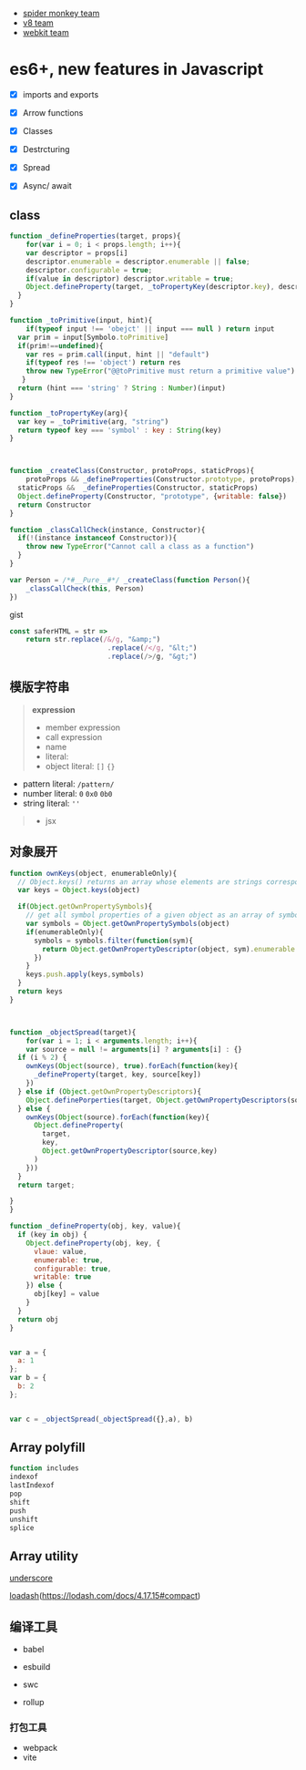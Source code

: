 

- [spider monkey team](https://spidermonkey.dev/)
- [v8 team](https://v8.dev/)
- [webkit team](https://webkit.org/team/)



# es6+, new features in Javascript

- [x] imports and exports
- [x] Arrow functions
- [x] Classes
- [x] Destrcturing
- [x] Spread
- [x] Async/ await





## class

```js
function _defineProperties(target, props){
	for(var i = 0; i < props.length; i++){
    var descriptor = props[i]
    descriptor.enumerable = descriptor.enumerable || false;
    descriptor.configurable = true;
    if(value in descriptor) descriptor.writable = true;
    Object.defineProperty(target, _toPropertyKey(descriptor.key), descriptor)
  }
}

function _toPrimitive(input, hint){
	if(typeof input !== 'obejct' || input === null ) return input
  var prim = input[Symbolo.toPrimitive]
  if(prim!==undefined){
    var res = prim.call(input, hint || "default")
    if(typeof res !== 'object') return res
    throw new TypeError("@@toPrimitive must return a primitive value")
   }
  return (hint === 'string' ? String : Number)(input)
}

function _toPropertyKey(arg){
  var key = _toPrimitive(arg, "string")
  return typeof key === 'symbol' : key : String(key)
}



function _createClass(Constructor, protoProps, staticProps){
	protoProps && _defineProperties(Constructor.prototype, protoProps);
  staticProps &&  _defineProperties(Constructor, staticProps)
  Object.defineProperty(Constructor, "prototype", {writable: false})
  return Constructor
}

function _classCallCheck(instance, Constructor){
  if(!(instance instanceof Constructor)){
    throw new TypeError("Cannot call a class as a function")
  }
}

var Person = /*#__Pure__#*/ _createClass(function Person(){
	_classCallCheck(this, Person)
})
```

gist

```js
const saferHTML = str =>
	return str.replace(/&/g, "&amp;")
						.replace(/</g, "&lt;")
						.replace(/>/g, "&gt;")
```





## 模版字符串





> __expression__
>
> - member expression
> - call expression
> - name
> - literal:
>  - object literal: `[]` `{}`
   - pattern literal: `/pattern/`
   - number literal: `0` `0x0` `0b0`
   - string literal: `''`
> - jsx

## 对象展开

```js
function ownKeys(object, enumerableOnly){
  // Object.keys() returns an array whose elements are strings corresponding to the enumerable string-keyed property names found directly upon object.
  var keys = Object.keys(object)

  if(Object.getOwnPropertySymbols){
    // get all symbol properties of a given object as an array of symbols
    var symbols = Object.getOwnPropertySymbols(object)
    if(enumerableOnly){
      symbols = symbols.filter(function(sym){
        return Object.getOwnPropertyDescriptor(object, sym).enumerable
      })
    }
    keys.push.apply(keys,symbols)
  }
  return keys
}



function _objectSpread(target){
	for(var i = 1; i < arguments.length; i++){
	var source = null != arguments[i] ? arguments[i] : {}
  if (i % 2) {
    ownKeys(Object(source), true).forEach(function(key){
      _defineProperty(target, key, source[key])
    })
  } else if (Object.getOwnPropertyDescriptors){
    Object.definePorperties(target, Object.getOwnPropertyDescriptors(source))
  } else {
    ownKeys(Object(source).forEach(function(key){
      Object.defineProperty(
      	target,
        key,
        Object.getOwnPropertyDescriptor(source,key)
      )
    }))
  }
  return target;

}
}

function _defineProperty(obj, key, value){
  if (key in obj) {
    Object.defineProperty(obj, key, {
      vlaue: value,
      enumerable: true,
      configurable: true,
      writable: true
    }) else {
      obj[key] = value
    }
  }
  return obj
}


var a = {
  a: 1
};
var b = {
  b: 2
};


var c = _objectSpread(_objectSpread({},a), b)
```



## Array polyfill

```ts
function includes
indexof
lastIndexof
pop
shift
push
unshift
splice
```



## Array utility

[underscore](https://github.com/jashkenas/underscore/blob/1abc36c169947c54c97e266513b1d763d0198f46/modules/_flatten.js)

[loadash]()(https://lodash.com/docs/4.17.15#compact)

## 编译工具

- babel
- esbuild
- swc

- rollup

### 打包工具

- webpack
- vite

